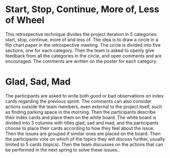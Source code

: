 # Start, Stop, Continue, More of, Less of Wheel
This retrospective technique divides the project iteration in 5 categories: start, stop, continue, more of and less of. The idea is to draw a circle in a flip chart paper in the retrospective meeting. The circle is divided into five sections, one for each category. Then the team is asked to openly give feedback from all the categories in the circle, and open comments and are encouraged. The comments are written on the poster for each category.

# Glad, Sad, Mad
The participants are asked to write both good or bad observations on index cards regarding the previous sprint. The comments can also consider actions outside the team members, even external to the project itself, such as finding parking space in the morning. Then the participants describe their index cards and place them on the white board. The white board is divided into 3 columns with titles glad, sad and mad, and the participants choose to place their cards according to how they feel about the issue. Then the issues are grouped if similar ones are placed on the board. Then the participants vote on which of the topics they will discuss further, usually limited to 5 cards (topics). Then the team discusses on the actions that can be performed in the next spring to solve these issues..
